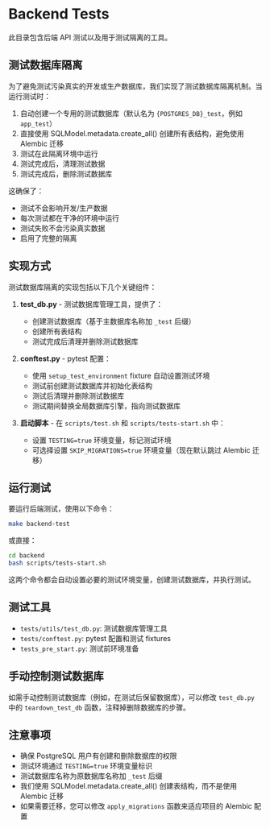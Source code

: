 # Backend Tests

此目录包含后端 API 测试以及用于测试隔离的工具。

## 测试数据库隔离

为了避免测试污染真实的开发或生产数据库，我们实现了测试数据库隔离机制。当运行测试时：

1. 自动创建一个专用的测试数据库（默认名为 `{POSTGRES_DB}_test`，例如 `app_test`）
2. 直接使用 SQLModel.metadata.create_all() 创建所有表结构，避免使用 Alembic 迁移
3. 测试在此隔离环境中运行
4. 测试完成后，清理测试数据
5. 测试完成后，删除测试数据库

这确保了：
- 测试不会影响开发/生产数据
- 每次测试都在干净的环境中运行
- 测试失败不会污染真实数据
- 启用了完整的隔离

## 实现方式

测试数据库隔离的实现包括以下几个关键组件：

1. **test_db.py** - 测试数据库管理工具，提供了：
   - 创建测试数据库（基于主数据库名称加 `_test` 后缀）
   - 创建所有表结构
   - 测试完成后清理并删除测试数据库

2. **conftest.py** - pytest 配置：
   - 使用 `setup_test_environment` fixture 自动设置测试环境
   - 测试前创建测试数据库并初始化表结构
   - 测试后清理并删除测试数据库
   - 测试期间替换全局数据库引擎，指向测试数据库

3. **启动脚本** - 在 `scripts/test.sh` 和 `scripts/tests-start.sh` 中：
   - 设置 `TESTING=true` 环境变量，标记测试环境
   - 可选择设置 `SKIP_MIGRATIONS=true` 环境变量（现在默认跳过 Alembic 迁移）

## 运行测试

要运行后端测试，使用以下命令：

```bash
make backend-test
```

或直接：

```bash
cd backend
bash scripts/tests-start.sh
```

这两个命令都会自动设置必要的测试环境变量，创建测试数据库，并执行测试。

## 测试工具

- `tests/utils/test_db.py`: 测试数据库管理工具
- `tests/conftest.py`: pytest 配置和测试 fixtures
- `tests_pre_start.py`: 测试前环境准备

## 手动控制测试数据库

如需手动控制测试数据库（例如，在测试后保留数据库），可以修改 `test_db.py` 中的 `teardown_test_db` 函数，注释掉删除数据库的步骤。

## 注意事项

- 确保 PostgreSQL 用户有创建和删除数据库的权限
- 测试环境通过 `TESTING=true` 环境变量标识
- 测试数据库名称为原数据库名称加 `_test` 后缀
- 我们使用 SQLModel.metadata.create_all() 创建表结构，而不是使用 Alembic 迁移
- 如果需要迁移，您可以修改 `apply_migrations` 函数来适应项目的 Alembic 配置 